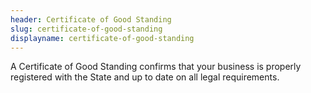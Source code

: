```yaml
---
header: Certificate of Good Standing
slug: certificate-of-good-standing
displayname: certificate-of-good-standing
---
```

A Certificate of Good Standing confirms that your business is properly registered with the State and up to date on all legal requirements.